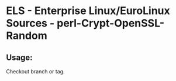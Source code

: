 # ELS - Enterprise Linux/EuroLinux Sources - perl-Crypt-OpenSSL-Random 
## Usage:
  Checkout branch or tag.
